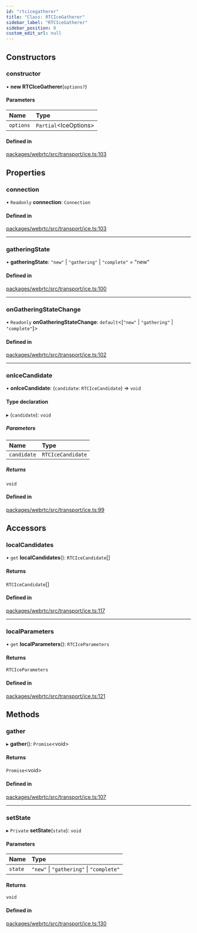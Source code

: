 ```yaml
---
id: "rtcicegatherer"
title: "Class: RTCIceGatherer"
sidebar_label: "RTCIceGatherer"
sidebar_position: 0
custom_edit_url: null
---
```


## Constructors

### constructor

• **new RTCIceGatherer**(`options?`)

#### Parameters

| Name | Type |
| :------ | :------ |
| `options` | `Partial`<IceOptions\> |

#### Defined in

[packages/webrtc/src/transport/ice.ts:103](https://github.com/shinyoshiaki/werift-webrtc/blob/9b072fd/packages/webrtc/src/transport/ice.ts#L103)

## Properties

### connection

• `Readonly` **connection**: `Connection`

#### Defined in

[packages/webrtc/src/transport/ice.ts:103](https://github.com/shinyoshiaki/werift-webrtc/blob/9b072fd/packages/webrtc/src/transport/ice.ts#L103)

___

### gatheringState

• **gatheringState**: ``"new"`` \| ``"gathering"`` \| ``"complete"`` = "new"

#### Defined in

[packages/webrtc/src/transport/ice.ts:100](https://github.com/shinyoshiaki/werift-webrtc/blob/9b072fd/packages/webrtc/src/transport/ice.ts#L100)

___

### onGatheringStateChange

• `Readonly` **onGatheringStateChange**: `default`<[``"new"`` \| ``"gathering"`` \| ``"complete"``]\>

#### Defined in

[packages/webrtc/src/transport/ice.ts:102](https://github.com/shinyoshiaki/werift-webrtc/blob/9b072fd/packages/webrtc/src/transport/ice.ts#L102)

___

### onIceCandidate

• **onIceCandidate**: (`candidate`: `RTCIceCandidate`) => `void`

#### Type declaration

▸ (`candidate`): `void`

##### Parameters

| Name | Type |
| :------ | :------ |
| `candidate` | `RTCIceCandidate` |

##### Returns

`void`

#### Defined in

[packages/webrtc/src/transport/ice.ts:99](https://github.com/shinyoshiaki/werift-webrtc/blob/9b072fd/packages/webrtc/src/transport/ice.ts#L99)

## Accessors

### localCandidates

• `get` **localCandidates**(): `RTCIceCandidate`[]

#### Returns

`RTCIceCandidate`[]

#### Defined in

[packages/webrtc/src/transport/ice.ts:117](https://github.com/shinyoshiaki/werift-webrtc/blob/9b072fd/packages/webrtc/src/transport/ice.ts#L117)

___

### localParameters

• `get` **localParameters**(): `RTCIceParameters`

#### Returns

`RTCIceParameters`

#### Defined in

[packages/webrtc/src/transport/ice.ts:121](https://github.com/shinyoshiaki/werift-webrtc/blob/9b072fd/packages/webrtc/src/transport/ice.ts#L121)

## Methods

### gather

▸ **gather**(): `Promise`<void\>

#### Returns

`Promise`<void\>

#### Defined in

[packages/webrtc/src/transport/ice.ts:107](https://github.com/shinyoshiaki/werift-webrtc/blob/9b072fd/packages/webrtc/src/transport/ice.ts#L107)

___

### setState

▸ `Private` **setState**(`state`): `void`

#### Parameters

| Name | Type |
| :------ | :------ |
| `state` | ``"new"`` \| ``"gathering"`` \| ``"complete"`` |

#### Returns

`void`

#### Defined in

[packages/webrtc/src/transport/ice.ts:130](https://github.com/shinyoshiaki/werift-webrtc/blob/9b072fd/packages/webrtc/src/transport/ice.ts#L130)
